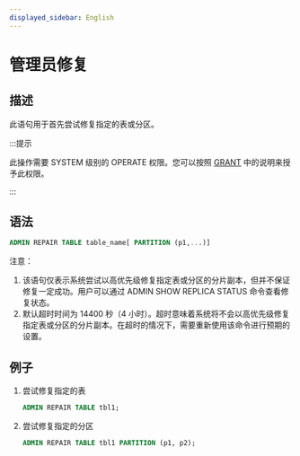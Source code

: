```yaml
---
displayed_sidebar: English
---
```


# 管理员修复

## 描述

此语句用于首先尝试修复指定的表或分区。

:::提示

此操作需要 SYSTEM 级别的 OPERATE 权限。您可以按照 [GRANT](../account-management/GRANT.md) 中的说明来授予此权限。

:::

## 语法

```sql
ADMIN REPAIR TABLE table_name[ PARTITION (p1,...)]
```

注意：

1. 该语句仅表示系统尝试以高优先级修复指定表或分区的分片副本，但并不保证修复一定成功。用户可以通过 ADMIN SHOW REPLICA STATUS 命令查看修复状态。
2. 默认超时时间为 14400 秒（4 小时）。超时意味着系统将不会以高优先级修复指定表或分区的分片副本。在超时的情况下，需要重新使用该命令进行预期的设置。

## 例子

1. 尝试修复指定的表

    ```sql
    ADMIN REPAIR TABLE tbl1;
    ```

2. 尝试修复指定的分区

    ```sql
    ADMIN REPAIR TABLE tbl1 PARTITION (p1, p2);
    ```
